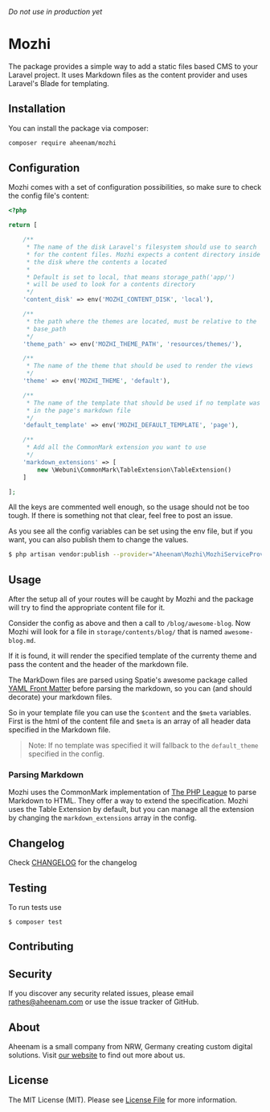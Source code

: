 *Do not use in production yet*

Mozhi
===

The package provides a simple way to add a static files based CMS to your Laravel project. It uses Markdown files as the content provider and uses Laravel's Blade for templating.

Installation
---
You can install the package via composer:

```bash
composer require aheenam/mozhi
```

Configuration
---

Mozhi comes with a set of configuration possibilities, so make sure to check the config file's content:

```php
<?php

return [

    /**
     * The name of the disk Laravel's filesystem should use to search
     * for the content files. Mozhi expects a content directory inside of
     * the disk where the contents a located
     *
     * Default is set to local, that means storage_path('app/')
     * will be used to look for a contents directory
     */
    'content_disk' => env('MOZHI_CONTENT_DISK', 'local'),

    /**
     * the path where the themes are located, must be relative to the
     * base_path
     */
    'theme_path' => env('MOZHI_THEME_PATH', 'resources/themes/'),

    /**
     * The name of the theme that should be used to render the views
     */
    'theme' => env('MOZHI_THEME', 'default'),

    /**
     * The name of the template that should be used if no template was defined
     * in the page's markdown file
     */
    'default_template' => env('MOZHI_DEFAULT_TEMPLATE', 'page'),

    /**
     * Add all the CommonMark extension you want to use
     */
    'markdown_extensions' => [
        new \Webuni\CommonMark\TableExtension\TableExtension()
    ]

];
```

All the keys are commented well enough, so the usage should not be too tough. If there is something not that clear, feel free to post an issue.

As you see all the config variables can be set using the env file, but if you want, you can also publish them to change the values.

```bash
$ php artisan vendor:publish --provider="Aheenam\Mozhi\MozhiServiceProvider"
```

Usage
---

After the setup all of your routes will be caught by Mozhi and the package will try to find the appropriate content file for it.

Consider the config as above and then a call to `/blog/awesome-blog`. Now Mozhi will look for a file in `storage/contents/blog/` that is named `awesome-blog.md`.

If it is found, it will render the specified template of the currenty theme and pass the content and the header of the markdown file.

The MarkDown files are parsed using Spatie's awesome package called [YAML Front Matter](https://github.com/spatie/yaml-front-matter) before parsing the markdown, so you can (and should decorate) your markdown files.

So in your template file you can use the `$content` and the `$meta` variables. First is the html of the content file and `$meta` is an array of all header data specified in the Markdown file.

> Note: If no template was specified it will fallback to the `default_theme` specified in the config.

### Parsing Markdown

Mozhi uses the CommonMark implementation of [The PHP League](https://github.com/thephpleague/commonmark) to parse Markdown to HTML. They offer a way to extend the specification. Mozhi uses the Table Extension by default, but you can manage all the extension by changing the `markdown_extensions` array in the config.

Changelog
---
Check [CHANGELOG](CHANGELOG.md) for the changelog

Testing
---
To run tests use

    $ composer test

Contributing
---


Security
---
If you discover any security related issues, please email rathes@aheenam.com or use the issue tracker of GitHub.

About
---
Aheenam is a small company from NRW, Germany creating custom digital solutions. Visit [our website](https://aheenam.com)
to find out more about us.

License
---
The MIT License (MIT). Please see [License File](https://github.com/Aheenam/laravel-translatable/blob/master/LICENSE)
for more information.
